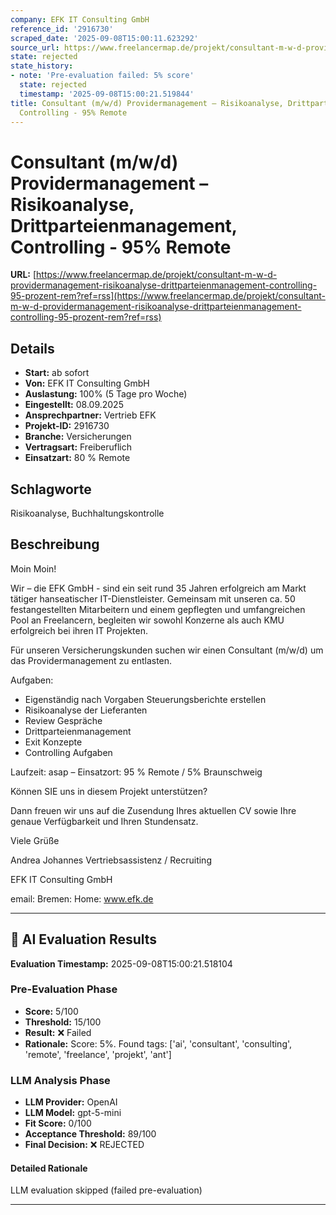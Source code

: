 ```yaml
---
company: EFK IT Consulting GmbH
reference_id: '2916730'
scraped_date: '2025-09-08T15:00:11.623292'
source_url: https://www.freelancermap.de/projekt/consultant-m-w-d-providermanagement-risikoanalyse-drittparteienmanagement-controlling-95-prozent-rem?ref=rss
state: rejected
state_history:
- note: 'Pre-evaluation failed: 5% score'
  state: rejected
  timestamp: '2025-09-08T15:00:21.519844'
title: Consultant (m/w/d) Providermanagement – Risikoanalyse, Drittparteienmanagement,
  Controlling - 95% Remote
---
```



# Consultant (m/w/d) Providermanagement – Risikoanalyse, Drittparteienmanagement, Controlling - 95% Remote
**URL:** [https://www.freelancermap.de/projekt/consultant-m-w-d-providermanagement-risikoanalyse-drittparteienmanagement-controlling-95-prozent-rem?ref=rss](https://www.freelancermap.de/projekt/consultant-m-w-d-providermanagement-risikoanalyse-drittparteienmanagement-controlling-95-prozent-rem?ref=rss)
## Details
- **Start:** ab sofort
- **Von:** EFK IT Consulting GmbH
- **Auslastung:** 100% (5 Tage pro Woche)
- **Eingestellt:** 08.09.2025
- **Ansprechpartner:** Vertrieb EFK
- **Projekt-ID:** 2916730
- **Branche:** Versicherungen
- **Vertragsart:** Freiberuflich
- **Einsatzart:** 80
                                                % Remote

## Schlagworte
Risikoanalyse, Buchhaltungskontrolle

## Beschreibung
Moin Moin!

Wir – die EFK GmbH - sind ein seit rund 35 Jahren erfolgreich am Markt tätiger hanseatischer IT-Dienstleister. Gemeinsam mit unseren ca. 50 festangestellten Mitarbeitern und einem gepflegten und umfangreichen Pool an Freelancern, begleiten wir sowohl Konzerne als auch KMU erfolgreich bei ihren IT Projekten.

Für unseren Versicherungskunden suchen wir einen Consultant (m/w/d) um das Providermanagement zu entlasten.

Aufgaben:
- Eigenständig nach Vorgaben Steuerungsberichte erstellen
- Risikoanalyse der Lieferanten
- Review Gespräche
- Drittparteienmanagement
- Exit Konzepte
- Controlling Aufgaben

Laufzeit: asap –
Einsatzort: 95 % Remote / 5% Braunschweig

Können SIE uns in diesem Projekt unterstützen?

Dann freuen wir uns auf die Zusendung Ihres aktuellen CV sowie Ihre genaue Verfügbarkeit und Ihren Stundensatz.

Viele Grüße

Andrea Johannes
Vertriebsassistenz / Recruiting

EFK IT Consulting GmbH

email:
Bremen:
Home: www.efk.de

---

## 🤖 AI Evaluation Results

**Evaluation Timestamp:** 2025-09-08T15:00:21.518104

### Pre-Evaluation Phase
- **Score:** 5/100
- **Threshold:** 15/100
- **Result:** ❌ Failed
- **Rationale:** Score: 5%. Found tags: ['ai', 'consultant', 'consulting', 'remote', 'freelance', 'projekt', 'ant']

### LLM Analysis Phase
- **LLM Provider:** OpenAI
- **LLM Model:** gpt-5-mini
- **Fit Score:** 0/100
- **Acceptance Threshold:** 89/100
- **Final Decision:** ❌ REJECTED

#### Detailed Rationale
LLM evaluation skipped (failed pre-evaluation)

---
